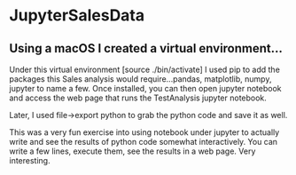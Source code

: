 # JupyterSalesData
## Using a macOS I created a virtual environment...

Under this virtual environment [source ./bin/activate] I used pip to add the packages this Sales analysis would require...pandas, matplotlib, numpy, jupyter to name a few. Once installed, you can then open jupyter notebook and access the web page that runs the TestAnalysis jupyter notebook.

Later, I used file->export python to grab the python code and save it as well.

This was a very fun exercise into using notebook under jupyter to actually write and see the results of python code somewhat interactively. You can write a few lines, execute them, see the results in a web page. Very interesting.

